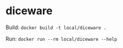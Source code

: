 # diceware

Build: `docker build -t local/diceware .`

Run: `docker run --rm local/diceware --help`
